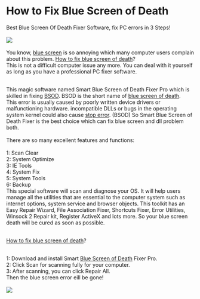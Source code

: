 How to Fix Blue Screen of Death
=========================

Best Blue Screen Of Death Fixer Software, fix PC errors in 3 Steps! <br /><br />
<a href="http://www.lionsea.com/download/fixer/Smart_Blue_Screen_Of_Death_Fixer_Pro_Setup.exe"><img src="http://c.lionsea.net//bonnie/downloadtwinkle.gif" /></a><br /><br />
You know, <a href="https://github.com/fhiosdyoung/BSOD">blue screen</a> is so annoying which many computer users complain about this problem. <a href="https://archive.org/details/HowToFixSmartBlueScreenOfDeathFixer">How to fix blue screen of death</a>?<br />
This is not a difficult computer issue any more. You can deal with it yourself as long as you have a professional PC fixer software.<br /><br />

This magic software named Smart Blue Screen of Death Fixer Pro which is skilled in fixing <a href="http://www.tucows.com/preview/1594748">BSOD</a>. BSOD is the short name of <a href="http://www.windows8downloads.com/win8-smart-blue-screen-of-death-fixer-pro-harrcckb/">blue screen of death</a>.<br />
This error is usually caused by poorly written device drivers or malfunctioning hardware. incompatible DLLs or bugs in the operating system kernel could also cause <a href="http://www.freedownloadscenter.com/Utilities/File_Cataloging_Utilities/Smart_Blue_Screen_Of_Death_Fixer_Pro.html">stop error</a>. (BSOD) So Smart Blue Screen of Death Fixer is the best choice which can fix blue screen and dll problem both.<br />
<br />
There are so many excellent features and functions:<br /><br />
1: Scan Clear<br />
2: System Optimize<br />
3: IE Tools<br />
4: System Fix<br />
5: System Tools<br />
6: Backup<br />
This special software will scan and diagnose your OS. It will help users manage all the utilities that are essential to the computer system such as internet options, system service and browser objects. This toolkit has an Easy Repair Wizard, File Association Fixer, Shortcuts Fixer, Error Utilities, Winsock 2 Repair kit, Register ActiveX and lots more. So your blue screen death will be cured as soon as possible.<br /><br />

<a href="http://smart-blue-screen-of-death-fixer-pro.soft112.com/">How to fix blue screen of death</a>?<br /><br />

1: Download and install Smart <a href="http://www.youtube.com/watch?v=Ie7QRIUACSY">Blue Screen of Death</a> Fixer Pro.<br />
2: Click Scan for scanning fully for your computer.<br />
3: After scanning, you can click Repair All.<br />
Then the blue screen error eill be gone!<br />
<br />
<a href="http://www.lionsea.com/product_bluescreenofdeathfixerfixer.php"><img src="http://www.lionsea.com/image/icons/fixer/Blue_Screen_Of_Death_Fixer/main2.png" /></a>
